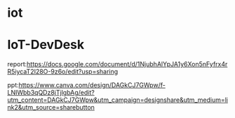 # iot
# IoT-DevDesk

report:https://docs.google.com/document/d/1NjubhAlYpJA1y6Xon5nFyfrx4rR5iycaT2I28O-9z6o/edit?usp=sharing



ppt:https://www.canva.com/design/DAGkCJ7GWpw/f-LNIWbb3qQDz8jTjlgbAg/edit?utm_content=DAGkCJ7GWpw&utm_campaign=designshare&utm_medium=link2&utm_source=sharebutton
